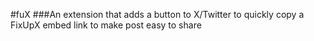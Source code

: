 #fuX
###An extension that adds a button to X/Twitter to quickly copy a FixUpX embed link to make post easy to share
